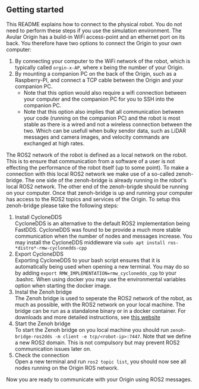 ## Getting started
This README explains how to connect to the physical robot. You do not need to perform these steps if you use the simulation environment.
The Avular Origin has a build-in WiFi access-point and an ethernet port on its back. You therefore have two options to connect the Origin to your own computer:
1. By connecting your computer to the WiFi network of the robot, which is typically called `orgin-x-AP`, where x being the number of your Origin.
2. By mounting a companion PC on the back of the Origin, such as a Raspberry-PI, and connect a TCP cable between the Origin and your companion PC.
    * Note that this option would also require a wifi connection between your computer and the companion PC for you to SSH into the companion PC.
    * Note that this option also implies that all communication between your code (running on the companion PC) and the robot is most stable as there is a wired and not a wireless connection between the two. Which can be usefull when bulky sendor data, such as LiDAR messages and camera images, and velocity commands are exchanged at high rates.

The ROS2 network of the robot is defined as a local network on the robot. This is to ensure that communication from a software of a user is not effecting the performance of the robot itself (up to some point). To make a connection with this local ROS2 network we make use of a so-called zenoh-bridge. The one side of the zenoh-bridge is already running in the robot's local ROS2 network. The other end of the zenoh-brigde should be running on your computer. Once that zenoh-bridge is up and running your computer has access to the ROS2 topics and services of the Origin. To setup this zenoh-bridge please take the following steps:
1. Install CycloneDDS  
CycloneDDS is an alternative to the default ROS2 implementation being FastDDS. CycloneDDS was found to be provide a much more stable communication when the number of nodes and messages increase. You may install the CycloneDDS middleware via `sudo apt install ros-*distro*-rmw-cyclonedds-cpp`
2. Export CycloneDDS\
Exporting CycloneDDS to your bash script ensures that it is automatically being used when opening a new terminal. You may do so by adding `export RMW_IMPLEMENTATION=rmw_cyclonedds_cpp` to your .bashrc. When using docker you may use the environmental variables option when starting the docker image.
3. Instal the Zenoh bridge\
The Zenoh bridge is used to seperate the ROS2 network of the robot, as much as possible, with the ROS2 network on your local machine. The bridge can be run as a standalone binary or in a docker container. For downloads and more detailed instructions, see [this website](https://github.com/eclipse-zenoh/zenoh-plugin-ros2dds?tab=readme-ov-file#linux-debian)
4. Start the Zenoh bridge\
To start the Zenoh bridge on you local machine you should run `zenoh-bridge-ros2dds -m client -e tcp/<robot-ip>:7447`. Note that we define a new ROS2 domain. This is not compulsory but may prevent ROS2 communication issues later on.
5. Check the connection \
Open a new terminal and run `ros2 topic list`, you should now see all nodes running on the Origin ROS network.

Now you are ready to communicate with your Origin using ROS2 messages.
